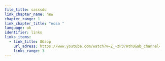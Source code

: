 ```yaml
---
file_title: sasssdd
link_chapter_name: new
chapter_range: 1
link_chapter_title: "нова "
language: uk
identifier: links
links_items:
  - link_title: Обзор
    url_adress: https://www.youtube.com/watch?v=Z_-zP37HthU&ab_channel=FCShakhtarDonetsk
    links_range: 3
---
```

